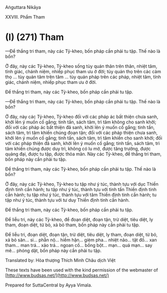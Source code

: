  

Aṅguttara Nikāya

XXVIII. Phẩm Tham

# (I) (271) Tham

—Ðể thắng tri tham, này các Tỷ-kheo, bốn pháp cần phải tu tập. Thế nào là bốn?

Ở đây, này các Tỷ-kheo, Tỷ-kheo sống tùy quán thân trên thân, nhiệt tâm, tỉnh giác, chánh niệm, nhiếp phục tham ưu ở đời; tùy quán thọ trên các cảm thọ ... tùy quán tâm trên tâm ... tùy quán pháp trên các pháp, nhiệt tâm, tỉnh giác, chánh niệm, nhiếp phục tham ưu ở đời.

Ðể thắng tri tham, này các Tỷ-kheo, bốn pháp cần phải tu tập.

—Ðể thắng tri tham, này các Tỷ-kheo, bốn pháp cần phải tu tập. Thế nào là bốn?

Ở đây, này các Tỷ-kheo, Tỷ-kheo đối với các pháp ác bất thiện chưa sanh, khởi lên ý muốn cố gắng; tinh tấn, sách tâm, trì tâm không cho sanh khởi; đối với các pháp ác bất thiện đã sanh, khởi lên ý muốn cố gắng; tinh tấn, sách tâm, trì tâm khiến chúng đoạn tận; đối với các pháp thiện chưa sanh, khởi lên ý muốn cố gắng; tinh tấn, sách tâm, trì tâm khiến cho sanh khởi; đối với các pháp thiện đã sanh, khởi lên ý muốn cố gắng; tinh tấn, sách tâm, trì tâm khiến chúng được duy trì, không có lu mờ, được tăng trưởng, được quảng đại, được tu tập, được thỏa mãn. Này các Tỷ-kheo, để thắng tri tham, bốn pháp này cần phải tu tập.

Ðể thắng tri tham, này các Tỷ-kheo, bốn pháp cần phải tu tập. Thế nào là bốn?

Ở đây, này các Tỷ-kheo, Tỷ-kheo tu tập như ý túc, thành tựu với dục Thiền định tinh cần hành; tu tập như ý túc, thành tựu với tinh tấn Thiền định tinh cần hành; tu tập như ý túc, thành tựu với tâm Thiền định tinh cần hành; tu tập như ý túc, thành tựu với tư duy Thiền định tinh cần hành.

Ðể thắng tri tham, này các Tỷ-kheo, bốn pháp cần phải tu tập.

Ðể liễu tri, này các Tỷ-kheo, để đoạn diệt, đoạn tận, trừ diệt, tiêu diệt, ly tham, đoạn diệt, từ bỏ, xả bỏ tham, bốn pháp này cần phải tu tập.

Ðể liễu tri, đoạn diệt, đoạn tận, trừ diệt, tiêu diệt, ly tham, đoạn diệt, từ bỏ, xả bỏ sân... si... phẫn nộ... hiềm hận... gièm pha... nhiệt não... tật đố... xan tham... man trá... xảo trá... ngoan cố... bồng bột... mạn... quá mạn... say mê... phóng dật, bốn pháp này cần phải tu tập.

Translated by: Hòa thượng Thích Minh Châu dịch Việt

These texts have been used with the kind permission of the webmaster of [http://www.budsas.net/](http://www.budsas.net/)

Prepared for SuttaCentral by Ayya Vimala.